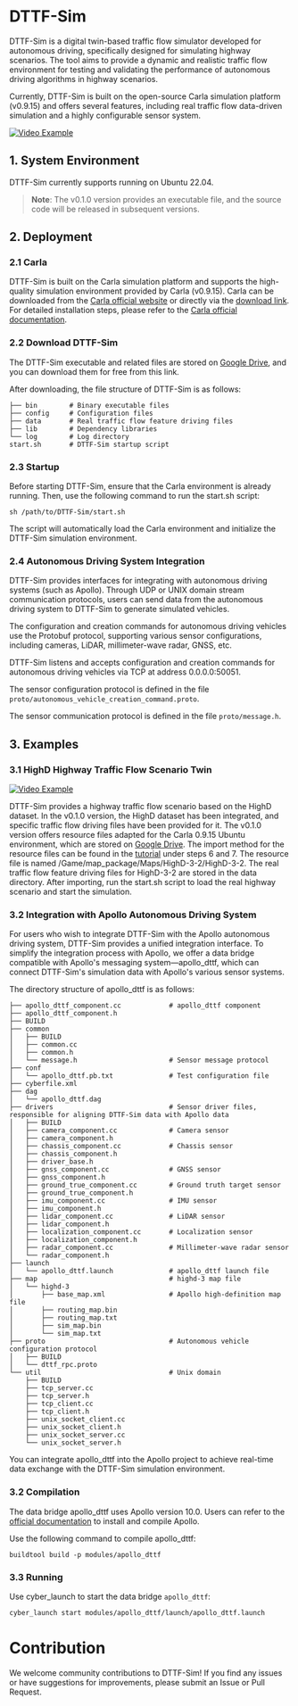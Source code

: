 # DTTF-Sim

DTTF-Sim is a digital twin-based traffic flow simulator developed for autonomous driving, specifically designed for simulating highway scenarios. The tool aims to provide a dynamic and realistic traffic flow environment for testing and validating the performance of autonomous driving algorithms in highway scenarios.

Currently, DTTF-Sim is built on the open-source Carla simulation platform (v0.9.15) and offers several features, including real traffic flow data-driven simulation and a highly configurable sensor system.

[![Video Example](https://img.youtube.com/vi/7ycsj_db4H0/0.jpg)](https://www.youtube.com/watch?v=7ycsj_db4H0)

## 1. System Environment

DTTF-Sim currently supports running on Ubuntu 22.04.

> **Note**: The v0.1.0 version provides an executable file, and the source code will be released in subsequent versions.

## 2. Deployment

### 2.1 Carla
DTTF-Sim is built on the Carla simulation platform and supports the high-quality simulation environment provided by Carla (v0.9.15). Carla can be downloaded from the [Carla official website](https://carla.org/) or directly via the [download link](https://tiny.carla.org/carla-0-9-15-linux). For detailed installation steps, please refer to the [Carla official documentation](https://carla.readthedocs.io/en/0.9.15/).

### 2.2 Download DTTF-Sim
The DTTF-Sim executable and related files are stored on [Google Drive](https://drive.google.com/file/d/15clB6-KZXRp6fTIvMYVb7k7vaiZ-Ib_I/view?usp=sharing), and you can download them for free from this link.

After downloading, the file structure of DTTF-Sim is as follows:

```shell
├── bin        # Binary executable files
├── config     # Configuration files
├── data       # Real traffic flow feature driving files
├── lib        # Dependency libraries
└── log        # Log directory
start.sh       # DTTF-Sim startup script
```

### 2.3 Startup
Before starting DTTF-Sim, ensure that the Carla environment is already running. Then, use the following command to run the start.sh script:
```shell
sh /path/to/DTTF-Sim/start.sh
```
The script will automatically load the Carla environment and initialize the DTTF-Sim simulation environment.

### 2.4 Autonomous Driving System Integration
DTTF-Sim provides interfaces for integrating with autonomous driving systems (such as Apollo). Through UDP or UNIX domain stream communication protocols, users can send data from the autonomous driving system to DTTF-Sim to generate simulated vehicles.

The configuration and creation commands for autonomous driving vehicles use the Protobuf protocol, supporting various sensor configurations, including cameras, LiDAR, millimeter-wave radar, GNSS, etc.

DTTF-Sim listens and accepts configuration and creation commands for autonomous driving vehicles via TCP at address 0.0.0.0:50051.

The sensor configuration protocol is defined in the file `proto/autonomous_vehicle_creation_command.proto`.

The sensor communication protocol is defined in the file `proto/message.h`.

## 3. Examples

### 3.1 HighD Highway Traffic Flow Scenario Twin

[![Video Example](https://img.youtube.com/vi/zPRp-Gs7UI4/0.jpg)](https://www.youtube.com/watch?v=zPRp-Gs7UI4)

DTTF-Sim provides a highway traffic flow scenario based on the HighD dataset. In the v0.1.0 version, the HighD dataset has been integrated, and specific traffic flow driving files have been provided for it. The v0.1.0 version offers resource files adapted for the Carla 0.9.15 Ubuntu environment, which are stored on [Google Drive](https://drive.google.com/file/d/1DShAA5DvjNesSulPco-kVAJsSspIjIDv/view?usp=sharing). The import method for the resource files can be found in the [tutorial](https://carla.readthedocs.io/en/0.9.15/tuto_M_add_map_package/) under steps 6 and 7. The resource file is named /Game/map_package/Maps/HighD-3-2/HighD-3-2. The real traffic flow feature driving files for HighD-3-2 are stored in the data directory. After importing, run the start.sh script to load the real highway scenario and start the simulation.

### 3.2 Integration with Apollo Autonomous Driving System

For users who wish to integrate DTTF-Sim with the Apollo autonomous driving system, DTTF-Sim provides a unified integration interface. To simplify the integration process with Apollo, we offer a data bridge compatible with Apollo's messaging system—apollo_dttf, which can connect DTTF-Sim's simulation data with Apollo's various sensor systems.

The directory structure of apollo_dttf is as follows:
```shell
├── apollo_dttf_component.cc            # apollo_dttf component
├── apollo_dttf_component.h
├── BUILD
├── common                  
│   ├── BUILD
│   ├── common.cc
│   ├── common.h
│   └── message.h                       # Sensor message protocol
├── conf
│   └── apollo_dttf.pb.txt              # Test configuration file
├── cyberfile.xml
├── dag
│   └── apollo_dttf.dag
├── drivers                             # Sensor driver files, responsible for aligning DTTF-Sim data with Apollo data
│   ├── BUILD
│   ├── camera_component.cc             # Camera sensor
│   ├── camera_component.h          
│   ├── chassis_component.cc            # Chassis sensor
│   ├── chassis_component.h
│   ├── driver_base.h 
│   ├── gnss_component.cc               # GNSS sensor
│   ├── gnss_component.h
│   ├── ground_true_component.cc        # Ground truth target sensor
│   ├── ground_true_component.h
│   ├── imu_component.cc                # IMU sensor
│   ├── imu_component.h
│   ├── lidar_component.cc              # LiDAR sensor
│   ├── lidar_component.h
│   ├── localization_component.cc       # Localization sensor
│   ├── localization_component.h
│   ├── radar_component.cc              # Millimeter-wave radar sensor
│   └── radar_component.h
├── launch
│   └── apollo_dttf.launch              # apollo_dttf launch file
├── map                                 # highd-3 map file
│   └── highd-3
│       ├── base_map.xml                # Apollo high-definition map file
│       ├── routing_map.bin             
│       ├── routing_map.txt
│       ├── sim_map.bin
│       └── sim_map.txt
├── proto                               # Autonomous vehicle configuration protocol
│   ├── BUILD
│   └── dttf_rpc.proto
└── util                                # Unix domain
    ├── BUILD
    ├── tcp_server.cc
    ├── tcp_server.h
    ├── tcp_client.cc
    ├── tcp_client.h
    ├── unix_socket_client.cc
    ├── unix_socket_client.h
    ├── unix_socket_server.cc
    └── unix_socket_server.h
```
You can integrate apollo_dttf into the Apollo project to achieve real-time data exchange with the DTTF-Sim simulation environment.

### 3.2 Compilation
The data bridge apollo_dttf uses Apollo version 10.0. Users can refer to the [official documentation](https://apollo.baidu.com/docs/apollo/10.x/index.html) to install and compile Apollo.

Use the following command to compile apollo_dttf:
```shell
buildtool build -p modules/apollo_dttf
```

### 3.3 Running
Use cyber_launch to start the data bridge `apollo_dttf`:

```shell
cyber_launch start modules/apollo_dttf/launch/apollo_dttf.launch
```

# Contribution
We welcome community contributions to DTTF-Sim! If you find any issues or have suggestions for improvements, please submit an Issue or Pull Request.